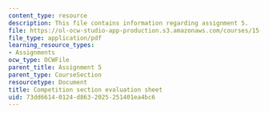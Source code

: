 ```yaml
---
content_type: resource
description: This file contains information regarding assignment 5.
file: https://ol-ocw-studio-app-production.s3.amazonaws.com/courses/15-390-new-enterprises-spring-2013/73dd66140124d8632025251401ea4bc6_MIT15_390S13_assgn5sheet.pdf
file_type: application/pdf
learning_resource_types:
- Assignments
ocw_type: OCWFile
parent_title: Assignment 5
parent_type: CourseSection
resourcetype: Document
title: Competition section evaluation sheet
uid: 73dd6614-0124-d863-2025-251401ea4bc6
---
```

